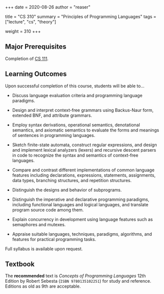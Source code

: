+++
date = 2020-08-26
author = "reaser"

title = "CS 310"
summary = "Principles of Programming Languages"
tags = ["lecture", "cs", "theory"]

weight = 310
+++

## Major Prerequisites

Completion of [CS 111](../cs111).

## Learning Outcomes

Upon successful completion of this course, students will be able to...

+ Discuss language evaluation criteria and programming language paradigms.

+ Design and interpret context-free grammars using Backus-Naur form, extended BNF, and attribute grammars.

+ Employ syntax derivations, operational semantics, denotational semantics, and axiomatic semantics to evaluate the forms and meanings of sentences in programming languages.

+ Sketch finite-state automata, construct regular expressions, and design and implement lexical analyzers (lexers) and recursive descent parsers in code to recognize the syntax and semantics of context-free languages.

+ Compare and contrast different implementations of common language features including declarations, expressions, statements, assignments, data types, branching structures, and repetition structures.

+ Distinguish the designs and behavior of subprograms.

+ Distinguish the imperative and declarative programming paradigms, including functional languages and logical languages, and translate program source code among them.

+ Explain concurrency in development using language features such as semaphores and mutexes.

+ Appraise suitable languages, techniques, paradigms, algorithms, and features for practical programming tasks.

Full syllabus is available upon request.

## Textbook

The **recommended** text is _Concepts of Programming Languages_ 12th Edition by Robert Sebesta (`ISBN 9780135102251`) for study and reference. Editions as old as 9th are acceptable.
